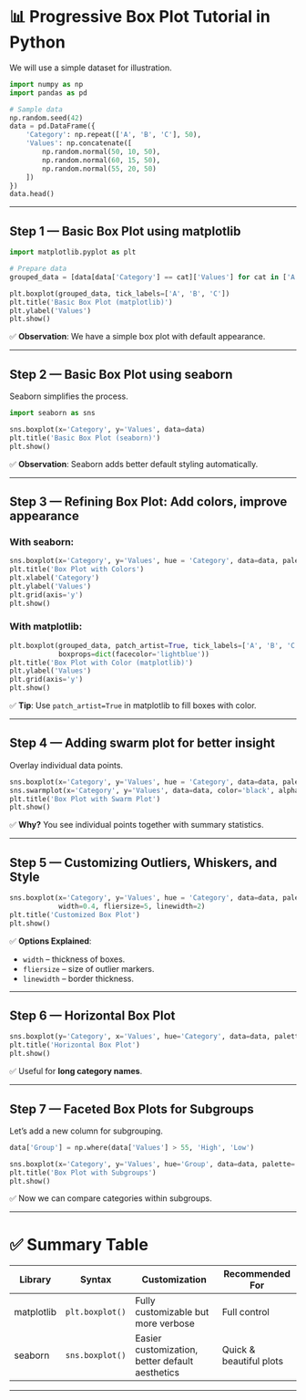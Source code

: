 
# 📊 **Progressive Box Plot Tutorial in Python**

We will use a simple dataset for illustration.

```python
import numpy as np
import pandas as pd

# Sample data
np.random.seed(42)
data = pd.DataFrame({
    'Category': np.repeat(['A', 'B', 'C'], 50),
    'Values': np.concatenate([
        np.random.normal(50, 10, 50),
        np.random.normal(60, 15, 50),
        np.random.normal(55, 20, 50)
    ])
})
data.head()
```

---

## **Step 1 — Basic Box Plot using matplotlib**

```python
import matplotlib.pyplot as plt

# Prepare data
grouped_data = [data[data['Category'] == cat]['Values'] for cat in ['A', 'B', 'C']]

plt.boxplot(grouped_data, tick_labels=['A', 'B', 'C'])
plt.title('Basic Box Plot (matplotlib)')
plt.ylabel('Values')
plt.show()
```

✅ **Observation**:
We have a simple box plot with default appearance.

---

## **Step 2 — Basic Box Plot using seaborn**

Seaborn simplifies the process.

```python
import seaborn as sns

sns.boxplot(x='Category', y='Values', data=data)
plt.title('Basic Box Plot (seaborn)')
plt.show()
```

✅ **Observation**:
Seaborn adds better default styling automatically.

---

## **Step 3 — Refining Box Plot: Add colors, improve appearance**

### With seaborn:

```python
sns.boxplot(x='Category', y='Values', hue = 'Category', data=data, palette='pastel')
plt.title('Box Plot with Colors')
plt.xlabel('Category')
plt.ylabel('Values')
plt.grid(axis='y')
plt.show()
```

### With matplotlib:

```python
plt.boxplot(grouped_data, patch_artist=True, tick_labels=['A', 'B', 'C'],
            boxprops=dict(facecolor='lightblue'))
plt.title('Box Plot with Color (matplotlib)')
plt.ylabel('Values')
plt.grid(axis='y')
plt.show()
```

✅ **Tip**:
Use `patch_artist=True` in matplotlib to fill boxes with color.

---

## **Step 4 — Adding swarm plot for better insight**

Overlay individual data points.

```python
sns.boxplot(x='Category', y='Values', hue = 'Category', data=data, palette='pastel')
sns.swarmplot(x='Category', y='Values', data=data, color='black', alpha=0.5)
plt.title('Box Plot with Swarm Plot')
plt.show()
```

✅ **Why?**
You see individual points together with summary statistics.

---

## **Step 5 — Customizing Outliers, Whiskers, and Style**

```python
sns.boxplot(x='Category', y='Values', hue = 'Category', data=data, palette='Set2',
            width=0.4, fliersize=5, linewidth=2)
plt.title('Customized Box Plot')
plt.show()
```

✅ **Options Explained**:

* `width` – thickness of boxes.
* `fliersize` – size of outlier markers.
* `linewidth` – border thickness.

---

## **Step 6 — Horizontal Box Plot**

```python
sns.boxplot(y='Category', x='Values', hue='Category', data=data, palette='Set3')
plt.title('Horizontal Box Plot')
plt.show()
```

✅ Useful for **long category names**.

---

## **Step 7 — Faceted Box Plots for Subgroups**

Let’s add a new column for subgrouping.

```python
data['Group'] = np.where(data['Values'] > 55, 'High', 'Low')

sns.boxplot(x='Category', y='Values', hue='Group', data=data, palette='coolwarm')
plt.title('Box Plot with Subgroups')
plt.show()
```

✅ Now we can compare categories within subgroups.

---

# ✅ **Summary Table**

| Library    | Syntax          | Customization                                   | Recommended For         |
| ---------- | --------------- | ----------------------------------------------- | ----------------------- |
| matplotlib | `plt.boxplot()` | Fully customizable but more verbose             | Full control            |
| seaborn    | `sns.boxplot()` | Easier customization, better default aesthetics | Quick & beautiful plots |

---


